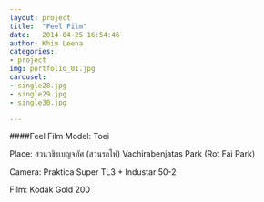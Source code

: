 ```yaml
---
layout: project
title:  "Feel Film"
date:   2014-04-25 16:54:46
author: Khim Leena
categories:
- project
img: portfolio_01.jpg
carousel:
- single28.jpg
- single29.jpg
- single30.jpg

---
```

####Feel Film
Model: Toei

Place:  สวนวชิรเบญจทัศ (สวนรถไฟ) Vachirabenjatas Park (Rot Fai Park)

Camera: Praktica Super TL3 + Industar 50-2

Film: Kodak Gold 200